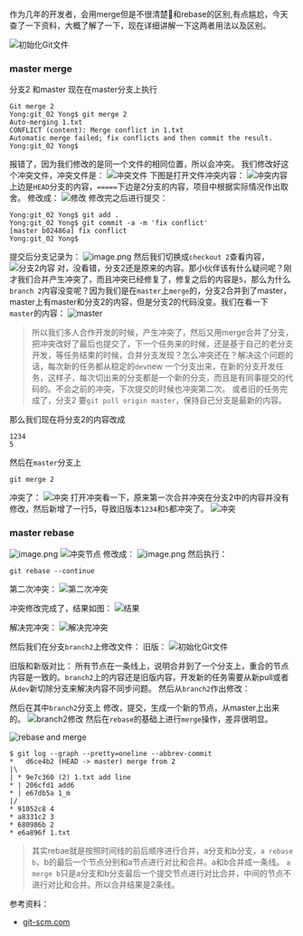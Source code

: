 作为几年的开发者，会用merge但是不很清楚和rebase的区别,有点尴尬，今天查了一下资料，大概了解了一下，现在详细讲解一下这两者用法以及区别。


![初始化Git文件](https://upload-images.jianshu.io/upload_images/783986-3b1fea6d7edce3f4.png?imageMogr2/auto-orient/strip%7CimageView2/2/w/1240)
### master merge
分支2 和master
现在在master分支上执行
```
Git merge 2
Yong:git_02 Yong$ git merge 2
Auto-merging 1.txt
CONFLICT (content): Merge conflict in 1.txt
Automatic merge failed; fix conflicts and then commit the result.
Yong:git_02 Yong$
```
报错了，因为我们修改的是同一个文件的相同位置，所以会冲突。
我们修改好这个冲突文件，冲突文件是：
![冲突文件](https://upload-images.jianshu.io/upload_images/783986-d6bdbc1e733eaf29.png?imageMogr2/auto-orient/strip%7CimageView2/2/w/1240)
下图是打开文件冲突内容：
![冲突内容](https://upload-images.jianshu.io/upload_images/783986-a409091ec5e3dc2e.png?imageMogr2/auto-orient/strip%7CimageView2/2/w/1240)
上边是`HEAD`分支的内容，`=====`下边是2分支的内容，项目中根据实际情况作出取舍。
修改成：
![修改](https://upload-images.jianshu.io/upload_images/783986-87023b51bb9a5803.png?imageMogr2/auto-orient/strip%7CimageView2/2/w/1240)
修改完之后进行提交：
```
Yong:git_02 Yong$ git add .
Yong:git_02 Yong$ git commit -a -m 'fix conflict'
[master b02486a] fix conflict
Yong:git_02 Yong$
```
提交后分支记录为：
![image.png](https://upload-images.jianshu.io/upload_images/783986-ffd66196f6404b32.png?imageMogr2/auto-orient/strip%7CimageView2/2/w/1240)
然后我们切换成`checkout 2`查看内容，
![分支2内容](https://upload-images.jianshu.io/upload_images/783986-c9621ed33a6a9bba.png?imageMogr2/auto-orient/strip%7CimageView2/2/w/1240)
对，没看错，分支2还是原来的内容。那小伙伴该有什么疑问呢？刚才我们合并产生冲突了，而且冲突已经修复了，修复之后的内容是`5`，那么为什么`branch 2`内容没变呢？因为我们是在`master`上`merge`的，分支2合并到了master，master上有master和分支2的内容，但是分支2的代码没变。我们在看一下 `master`的内容：
![master](https://upload-images.jianshu.io/upload_images/783986-a6f2110b69e067c2.png?imageMogr2/auto-orient/strip%7CimageView2/2/w/1240)

> 所以我们多人合作开发的时候，产生冲突了，然后又用merge合并了分支，把冲突改好了最后也提交了，下一个任务来的时候，还是基于自己的老分支开发，等任务结束的时候，合并分支发现？怎么冲突还在？解决这个问题的 话，每次新的任务都从稳定的`dev`new 一个分支出来，在新的分支开发任务，这样子，每次切出来的分支都是一个新的分支，而且是有同事提交的代码的。不会之前的冲突，下次提交的时候也冲突第二次。
或者旧的任务完成了，分支2 要`git pull origin master`，保持自己分支是最新的内容。


那么我们现在将分支2的内容改成
```
1234
5
```
然后在`master`分支上
```
git merge 2
```
冲突了：
![冲突](https://upload-images.jianshu.io/upload_images/783986-397f6815d465378e.png?imageMogr2/auto-orient/strip%7CimageView2/2/w/1240)
打开冲突看一下，原来第一次合并冲突在分支2中的内容并没有修改，然后新增了一行5，导致旧版本`1234`和`5`都冲突了。
![冲突](https://upload-images.jianshu.io/upload_images/783986-71d7bb754ad35521.png?imageMogr2/auto-orient/strip%7CimageView2/2/w/1240)


### master rebase
![image.png](https://upload-images.jianshu.io/upload_images/783986-552a443b9309a08c.png?imageMogr2/auto-orient/strip%7CimageView2/2/w/1240)
![冲突节点](https://upload-images.jianshu.io/upload_images/783986-262a8d5d0e5f2b52.png?imageMogr2/auto-orient/strip%7CimageView2/2/w/1240)
修改成：
![image.png](https://upload-images.jianshu.io/upload_images/783986-794d61ce9dabe83d.png?imageMogr2/auto-orient/strip%7CimageView2/2/w/1240)
然后执行：
```
git rebase --continue
```
第二次冲突：
![第二次冲突](https://upload-images.jianshu.io/upload_images/783986-d8edcb9fd7a4c3a7.png?imageMogr2/auto-orient/strip%7CimageView2/2/w/1240)

冲突修改完成了，结果如图：
![结果](https://upload-images.jianshu.io/upload_images/783986-027f067797b5b20a.png?imageMogr2/auto-orient/strip%7CimageView2/2/w/1240)

解决完冲突：
![解决完冲突](https://upload-images.jianshu.io/upload_images/783986-ac86cb697fbcb72c.png?imageMogr2/auto-orient/strip%7CimageView2/2/w/1240)

然后我们在分支`branch2`上修改文件：
旧版：
![初始化Git文件](https://upload-images.jianshu.io/upload_images/783986-3b1fea6d7edce3f4.png?imageMogr2/auto-orient/strip%7CimageView2/2/w/1240)

旧版和新版对比：
所有节点在一条线上，说明合并到了一个分支上，重合的节点内容是一致的。`branch2`上的内容还是旧版内容，开发新的任务需要从新pull或者 从`dev`新切除分支来解决内容不同步问题。
然后从`branch2`作出修改：




然后在其中`branch2`分支上 修改，提交，生成一个新的节点，从master上出来的。
![branch2修改](https://upload-images.jianshu.io/upload_images/783986-af8eb48f08550e24.png?imageMogr2/auto-orient/strip%7CimageView2/2/w/1240)
然后在`rebase`的基础上进行`merge`操作，差异很明显。

![rebase and merge](https://upload-images.jianshu.io/upload_images/783986-96a93cd760db1730.png?imageMogr2/auto-orient/strip%7CimageView2/2/w/1240)



```
$ git log --graph --pretty=oneline --abbrev-commit
*   d6ce4b2 (HEAD -> master) merge from 2
|\
| * 9e7c360 (2) 1.txt add line
* | 206cfd1 add6
* | e67db5a 1_m
|/
* 91052c8 4
* a8331c2 3
* 680986b 2
* e6a896f 1.txt
```

> 其实rebae就是按照时间线的前后顺序进行合并，a分支和b分支，`a rebase b`，b的最后一个节点分别和a节点进行对比和合并。a和b合并成一条线。
`a merge b`只是a分支和b分支最后一个提交节点进行对比合并，中间的节点不进行对比和合并。所以合并结果是2条线。

参考资料：
- [git-scm.com](https://git-scm.com/book/zh/v2/Git-%E5%88%86%E6%94%AF-%E5%8F%98%E5%9F%BA)





















